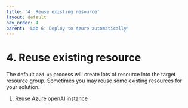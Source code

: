 ```yaml
---
title: '4. Reuse existing resource'
layout: default
nav_order: 4
parent: 'Lab 6: Deploy to Azure automatically'
---
```


# 4. Reuse existing resource

The default `azd up` process will create lots of resource into the target resource group.
Sometimes you may reuse some existing resources for your solution.

1. Reuse Azure openAI instance
